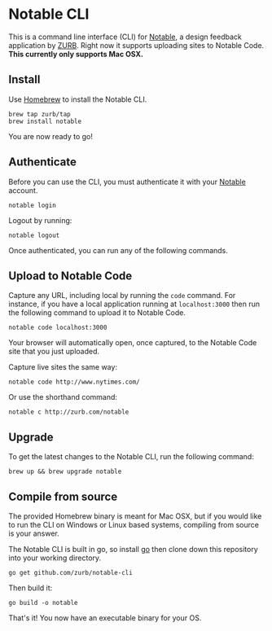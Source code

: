 # Notable CLI
This is a command line interface (CLI) for [Notable](http://zurb.com/notable), a design feedback application by [ZURB](http://zurb.com). Right now it supports uploading sites to Notable Code. **This currently only supports Mac OSX.**

## Install
Use [Homebrew](http://brew.sh/) to install the Notable CLI.

```
brew tap zurb/tap
brew install notable
```

You are now ready to go!


## Authenticate
Before you can use the CLI, you must authenticate it with your [Notable](http://zurb.com/notable) account.

```
notable login
```

Logout by running:

```
notable logout
```

Once authenticated, you can run any of the following commands.

## Upload to Notable Code
Capture any URL, including local by running the `code` command. For instance, if you have a local application running at `localhost:3000` then run the following command to upload it to Notable Code.

```
notable code localhost:3000
```

Your browser will automatically open, once captured, to the Notable Code site that you just uploaded.

Capture live sites the same way:

```
notable code http://www.nytimes.com/
```

Or use the shorthand command:

```
notable c http://zurb.com/notable
```

## Upgrade
To get the latest changes to the Notable CLI, run the following command:

```
brew up && brew upgrade notable
```

## Compile from source
The provided Homebrew binary is meant for Mac OSX, but if you would like to run the CLI on Windows or Linux based systems, compiling from source is your answer.

The Notable CLI is built in go, so install [go](https://golang.org) then clone down this repository into your working directory.

```
go get github.com/zurb/notable-cli
```

Then build it:

```
go build -o notable
```

That's it! You now have an executable binary for your OS.
